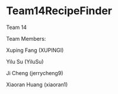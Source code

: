 Team14RecipeFinder
==================
Team 14

Team Members:

  Xuping Fang (XUPINGI)

  Yilu Su (YiluSu)

  Ji Cheng (jerrycheng9)

  Xiaoran Huang (xiaoran1)

